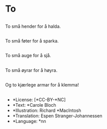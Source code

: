 # To

##


##
To små hender for å halda.

##


##
To små føter for å sparka.

##


##
To små auge for å sjå.

##


##
To små øyrar for å høyra.

##


##
Og to kjærlege armar for å klemma!

##
* *License: [*CC-BY-*NC]
* *Text: *Carole Bloch
* *Illustration: Richard *MacIntosh
* *Translation: Espen Stranger-Johannessen
* *Language: *nn
